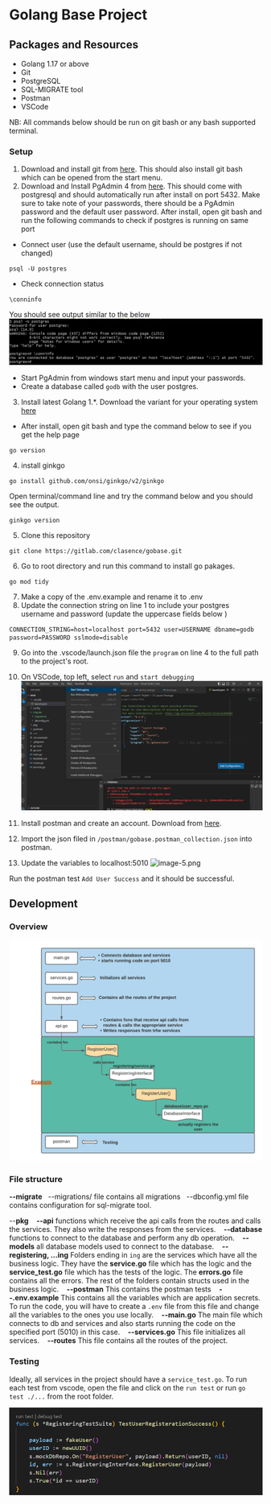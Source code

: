 # Golang Base Project

## Packages and Resources

- Golang 1.17 or above
- Git
- PostgreSQL
- SQL-MIGRATE tool
- Postman
- VSCode

NB: All commands below should be run on git bash or any bash supported terminal.

### Setup

1. Download and install git from [here](https://git-scm.com/downloads). This should also install git bash which can be opened from the start menu.
2. Download and Install PgAdmin 4 from [here](https://www.pgadmin.org/download/). This should come with postgresql and should automatically run after install on port 5432. Make sure to take note of your passwords, there should be a PgAdmin password and the default user password. After install, open git bash and run the following commands to check if postgres is running on same port

- Connect user (use the default username, should be postgres if not changed)

```
psql -U postgres
```

- Check connection status

```
\conninfo
```

You should see output similar to the below \
![image-3.png](./image-1.png)

- Start PgAdmin from windows start menu and input your passwords.
- Create a database called `godb` with the user postgres.

3. Install latest Golang 1.\*. Download the variant for your operating system [here](https://go.dev/doc/install)

- After install, open git bash and type the command below to see if you get the help page

```
go version
```

4. install ginkgo

```
go install github.com/onsi/ginkgo/v2/ginkgo
```

Open terminal/command line and try the command below and you should see the output.

```
ginkgo version
```

5. Clone this repository

```
git clone https://gitlab.com/clasence/gobase.git
```

6. Go to root directory and run this command to install go pakages.

```
go mod tidy
```

7. Make a copy of the .env.example and rename it to .env
8. Update the connection string on line 1 to include your postgres username and password (update the uppercase fields below )

```
CONNECTION_STRING=host=localhost port=5432 user=USERNAME dbname=godb password=PASSWORD sslmode=disable
```

9. Go into the .vscode/launch.json file the `program` on line 4 to the full path to the project's root.

10. On VSCode, top left, select `run` and `start debugging`
    ![image-4.png](./image-4.png)

11. Install postman and create an account. Download from [here](https://www.postman.com/downloads/).

12. Import the json filed in `/postman/gobase.postman_collection.json` into postman.

13. Update the variables to localhost:5010
    ![image-5.png](./image-5.png)

Run the postman test `Add User Success` and it should be successful.

## Development

### Overview

![image-7.png](./image-7.png)

### File structure

**--migrate**
&nbsp;&nbsp;--migrations/ file contains all migrations
&nbsp;&nbsp;--dbconfig.yml file contains configuration for sql-migrate tool.

--**pkg**
&nbsp;&nbsp; **--api** functions which receive the api calls from the routes and calls the services. They also write the responses from the services.
&nbsp;&nbsp; **--database** functions to connect to the database and perform any db operation.
&nbsp;&nbsp; **--models** all database models used to connect to the database.
&nbsp;&nbsp; **--registering, ...ing** Folders ending in `ing` are the services which have all the business logic. They have the **service.go** file which has the logic and the **service_test.go** file which has the tests of the logic. The **errors.go** file contains all the errors. The rest of the folders contain structs used in the business logic.
&nbsp;&nbsp; **--postman** This contains the postman tests
&nbsp;&nbsp; **--.env.example** This contains all the variables which are application secrets. To run the code, you will have to create a `.env` file from this file and change all the variables to the ones you use locally.
&nbsp;&nbsp; **--main.go** The main file which connects to db and services and also starts running the code on the specified port (5010) in this case.
&nbsp;&nbsp; **--services.go** This file initializes all services.
&nbsp;&nbsp; **--routes** This file contains all the routes of the project.

### Testing

Ideally, all services in the project should have a `service_test.go`. To run each test from vscode, open the file and click on the `run test` or run `go test ./...` from the root folder.

![image-6.png](./image-6.png)
